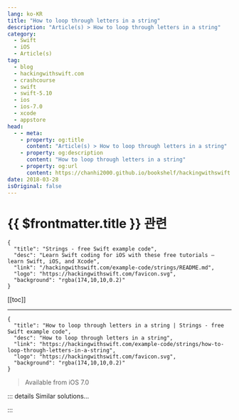 ```yaml
---
lang: ko-KR
title: "How to loop through letters in a string"
description: "Article(s) > How to loop through letters in a string"
category:
  - Swift
  - iOS
  - Article(s)
tag: 
  - blog
  - hackingwithswift.com
  - crashcourse
  - swift
  - swift-5.10
  - ios
  - ios-7.0
  - xcode
  - appstore
head:
  - - meta:
    - property: og:title
      content: "Article(s) > How to loop through letters in a string"
    - property: og:description
      content: "How to loop through letters in a string"
    - property: og:url
      content: https://chanhi2000.github.io/bookshelf/hackingwithswift.com/example-code/strings/how-to-loop-through-letters-in-a-string.html
date: 2018-03-28
isOriginal: false
---
```


# {{ $frontmatter.title }} 관련

```component VPCard
{
  "title": "Strings - free Swift example code",
  "desc": "Learn Swift coding for iOS with these free tutorials – learn Swift, iOS, and Xcode",
  "link": "/hackingwithswift.com/example-code/strings/README.md",
  "logo": "https://hackingwithswift.com/favicon.svg",
  "background": "rgba(174,10,10,0.2)"
}
```

[[toc]]

---

```component VPCard
{
  "title": "How to loop through letters in a string | Strings - free Swift example code",
  "desc": "How to loop through letters in a string",
  "link": "https://hackingwithswift.com/example-code/strings/how-to-loop-through-letters-in-a-string",
  "logo": "https://hackingwithswift.com/favicon.svg",
  "background": "rgba(174,10,10,0.2)"
}
```

> Available from iOS 7.0

<!-- TODO: 작성 -->

<!-- 
You can loop through every character in a string by treating it as an array. Thanks to Swift's extended support for international languages and emoji, this works great no matter what kind of language you're using.

This code prints out each character one at a time:

```swift
let str = "sunday, monday, happy days"
for char in str {
    print("Found character: \(char)")
}
```

-->

::: details Similar solutions…

<!--
/example-code/arrays/how-to-loop-through-items-in-an-array">How to loop through items in an array 
/example-code/arrays/how-to-loop-through-an-array-in-reverse">How to loop through an array in reverse 
/example-code/strings/how-to-convert-a-string-to-uppercase-letters">How to convert a string to uppercase letters 
/example-code/strings/how-to-convert-a-string-to-lowercase-letters">How to convert a string to lowercase letters 
/quick-start/swiftui/how-to-add-spacing-between-letters-in-text">How to add spacing between letters in text</a>
-->

:::

